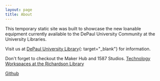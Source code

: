 ```yaml
---
layout: page
title: About
---
```

This temporary static site was built to showcase the new loanable equipment currently available to the DePaul University Community at the University Libraries. 

Visit us at  [DePaul University Library](https://library.depaul.edu/Pages/default.aspx){: target="_blank"} for information.

Don't forget to checkout the Maker Hub and 1587 Studios. 
[Technology Workspaces at the Richardson Library](https://library.depaul.edu/technology/spaces/Pages/default.aspx)

<a  class="github-button"  href="https://github.com/ahummons" aria-label="Star ahummons on GitHub">Github</a>

<script  async  defer  src="https://buttons.github.io/buttons.js"></script>
